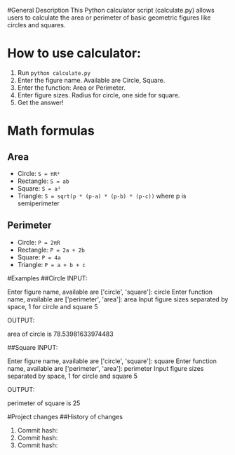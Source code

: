 #General Description
This Python calculator script (calculate.py) allows users to calculate the area or perimeter of basic geometric figures like circles and squares.

# How to use calculator:
1. Run `python calculate.py`
2. Enter the figure name. Available are Circle, Square.
3. Enter the function: Area or Perimeter.
4. Enter figure sizes. Radius for circle, one side for square.
5. Get the answer!

# Math formulas
## Area
- Circle: `S = πR²`
- Rectangle: `S = ab`
- Square: `S = a²`
- Triangle: `S = sqrt(p * (p-a) * (p-b) * (p-c))` where p is semiperimeter

## Perimeter
- Circle: `P = 2πR`
- Rectangle: `P = 2a + 2b`
- Square: `P = 4a`
- Triangle: `P = a + b + c`

#Examples
##Circle
INPUT:

Enter figure name, available are ['circle', 'square']:
circle
Enter function name, available are ['perimeter', 'area']:
area
Input figure sizes separated by space, 1 for circle and square
5

OUTPUT:

area of circle is 78.53981633974483

##Square
INPUT:

Enter figure name, available are ['circle', 'square']:
square
Enter function name, available are ['perimeter', 'area']:
perimeter
Input figure sizes separated by space, 1 for circle and square
5

OUTPUT:

perimeter of square is 25

#Project changes
##History of changes
1) Commit hash:
2) Commit hash:
3) Commit hash:
